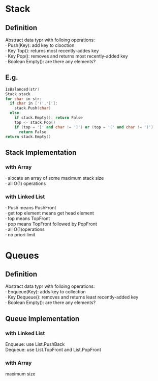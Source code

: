 # Stack

## Definition
  Abstract data typr with folloing operations:   
  · Push(Key): add key to clooction  
  · Key Top(): returns most recently-addes key   
  · Key Pop(): removes and returns most recently-added key   
  · Boolean Empty(): are there any elements?   

## E.g. 
```C++
IsBalanced(str)
Stack stack
for char in str:
  if char in ['(','[']:
    stack.Push(char)
  else:
    if stack.Empty(): return False
    top <- stack.Pop()
    if (top = '[' and char != ']') or (top = '(' and char != ')')
      return False
return stack.Empty()
```

## Stack Implementation   
### with Array  
  · alocate an array of some maximum stack size  
  · all O(1) operations  
 
### with Linked List  
  · Push means PushFront   
  · get top element means get head element   
  · top means TopFront   
  · pop means TopFront followed by PopFront    
  · all O(1)operations   
  · no priori limit    
 
# Queues

## Definition  
  Abstract data typr with folloing operations:  
  · Enqueue(Key): adds key to collection  
  · Key Dequeue(): removes and returns least recently-added key   
  · Boolean Empty(): are there any elements?  
 
## Queue Implementation   
### with Linked List    
  Enqueue: use List.PushBack   
  Dequeue: use List.TopFront and List.PopFront   
  
### with Array    
  maximum size
 
